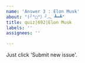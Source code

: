 ```yaml
---
name: 'Answer 3 : Elon Musk'
about: "(╯°□°）╯︵ ┻━┻"
title: quiz|692|Elon Musk
labels: ''
assignees: ''

---
```


Just click 'Submit new issue'.
